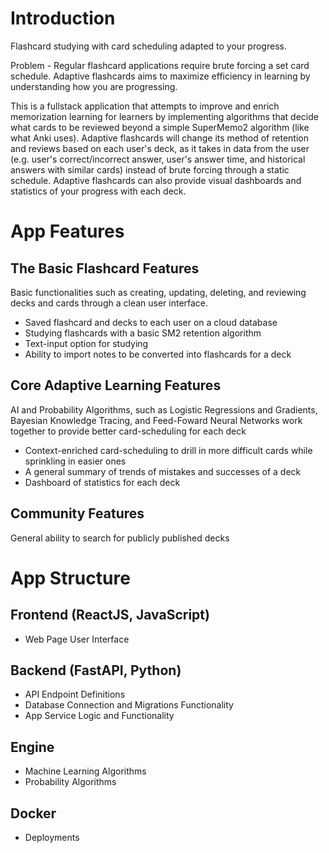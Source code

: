 # Introduction
Flashcard studying with card scheduling adapted to your progress.

Problem - Regular flashcard applications require brute forcing a set card schedule. Adaptive flashcards aims to maximize efficiency in learning by understanding how you are progressing.

This is a fullstack application that attempts to improve and enrich memorization learning for learners by implementing algorithms that decide what cards to be reviewed beyond a simple SuperMemo2 algorithm (like what Anki uses). Adaptive flashcards will change its method of
retention and reviews based on each user's deck, as it takes in data from the user (e.g. user's correct/incorrect answer, user's answer time, and historical answers with similar cards) instead of brute forcing through a static schedule. Adaptive flashcards can also provide
visual dashboards and statistics of your progress with each deck.

# App Features
## The Basic Flashcard Features
Basic functionalities such as creating, updating, deleting, and reviewing decks and cards through a clean user interface.
- Saved flashcard and decks to each user on a cloud database
- Studying flashcards with a basic SM2 retention algorithm
- Text-input option for studying
- Ability to import notes to be converted into flashcards for a deck

## Core Adaptive Learning Features
AI and Probability Algorithms, such as Logistic Regressions and Gradients, Bayesian Knowledge Tracing, and Feed-Foward Neural Networks work together to provide better card-scheduling for each deck
- Context-enriched card-scheduling to drill in more difficult cards while sprinkling in easier ones
- A general summary of trends of mistakes and successes of a deck
- Dashboard of statistics for each deck

## Community Features
General ability to search for publicly published decks

# App Structure
## Frontend (ReactJS, JavaScript)
- Web Page User Interface
## Backend (FastAPI, Python)
- API Endpoint Definitions
- Database Connection and Migrations Functionality
- App Service Logic and Functionality
## Engine
- Machine Learning Algorithms
- Probability Algorithms
## Docker
- Deployments
